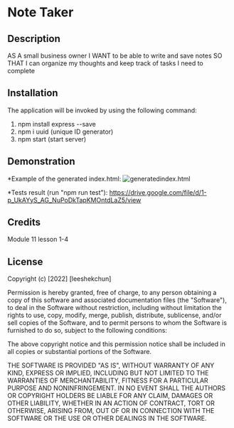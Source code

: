 # Note Taker

## Description
AS A small business owner
I WANT to be able to write and save notes
SO THAT I can organize my thoughts and keep track of tasks I need to complete

## Installation
The application will be invoked by using the following command:
1. npm install express --save
2. npm i uuid (unique ID generator)
3. npm start (start server)

## Demonstration

*Example of the generated index.html:
![generatedindex.html](./img/generated-Index.png)


*Tests result (run "npm run test"):
https://drive.google.com/file/d/1-p_UkAYyS_AG_NuPoDkTapKMOntdLaZ5/view

## Credits
Module 11 lesson 1-4

## License
Copyright (c) [2022] [leeshekchun]

Permission is hereby granted, free of charge, to any person obtaining a copy
of this software and associated documentation files (the "Software"), to deal
in the Software without restriction, including without limitation the rights
to use, copy, modify, merge, publish, distribute, sublicense, and/or sell
copies of the Software, and to permit persons to whom the Software is
furnished to do so, subject to the following conditions:

The above copyright notice and this permission notice shall be included in all
copies or substantial portions of the Software.

THE SOFTWARE IS PROVIDED "AS IS", WITHOUT WARRANTY OF ANY KIND, EXPRESS OR
IMPLIED, INCLUDING BUT NOT LIMITED TO THE WARRANTIES OF MERCHANTABILITY,
FITNESS FOR A PARTICULAR PURPOSE AND NONINFRINGEMENT. IN NO EVENT SHALL THE
AUTHORS OR COPYRIGHT HOLDERS BE LIABLE FOR ANY CLAIM, DAMAGES OR OTHER
LIABILITY, WHETHER IN AN ACTION OF CONTRACT, TORT OR OTHERWISE, ARISING FROM,
OUT OF OR IN CONNECTION WITH THE SOFTWARE OR THE USE OR OTHER DEALINGS IN THE
SOFTWARE.